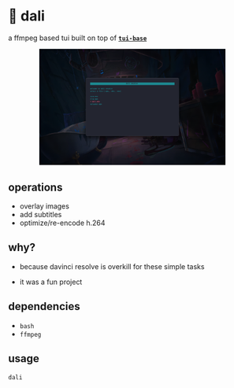 # 🎨 dali
a ffmpeg based tui built on top of [**`tui-base`**](https://github.com/mofeimw/tui)

<p align="center"><img src="screenshot.png" alt="screenshot" width="75%"></p>

## operations
- overlay images
- add subtitles
- optimize/re-encode h.264

## why?
- because davinci resolve is overkill for these simple tasks

- it was a fun project

## dependencies
- `bash`
- `ffmpeg`
          
## usage
```
dali
``` 
